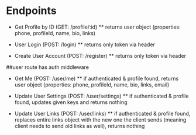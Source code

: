 # Endpoints

- Get Profile by ID (GET: /profile/:id)
  \*\* returns user object (properties: phone, profileId, name, bio, links)

- User Login (POST: /login)
  \*\* returns only token via header

- Create User Account (POST: /register)
  \*\* returns only token via header

##user route has auth middleware

- Get Me (POST: /user/me)
  \*\* if authenticated & profile found, returns user object (properties: phone, profileId, name, bio, links, email)

- Update User Settings (POST: /user/settings)
  \*\* if authenticated & profile found, updates given keys and returns nothing

- Update User Links (POST: /user/links)
  \*\* if authenticated & profile found, replaces entire links object with the new one the client sends (meaning client needs to send old links as well), returns nothing
